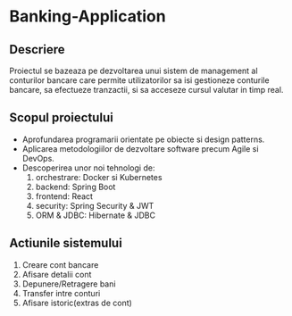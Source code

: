 # Banking-Application

## Descriere

Proiectul se bazeaza pe dezvoltarea unui sistem de management al 
conturilor bancare care permite utilizatorilor sa isi gestioneze 
conturile bancare, sa efectueze tranzactii, si sa acceseze cursul 
valutar in timp real.

## Scopul proiectului

- Aprofundarea programarii orientate pe obiecte si design patterns.
- Aplicarea metodologiilor de dezvoltare software precum Agile si DevOps.
- Descoperirea unor noi tehnologi de: 
    1. orchestrare: Docker si Kubernetes
    2. backend: Spring Boot
    3. frontend: React
    4. security: Spring Security & JWT
    5. ORM & JDBC: Hibernate & JDBC


## Actiunile sistemului
1. Creare cont bancare
2. Afisare detalii cont
3. Depunere/Retragere bani 
4. Transfer intre conturi 
5. Afisare istoric(extras de cont)
